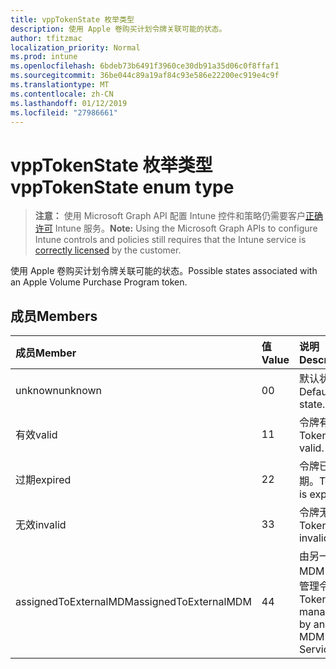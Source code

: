 ```yaml
---
title: vppTokenState 枚举类型
description: 使用 Apple 卷购买计划令牌关联可能的状态。
author: tfitzmac
localization_priority: Normal
ms.prod: intune
ms.openlocfilehash: 6bdeb73b6491f3960ce30db91a35d06c0f8ffaf1
ms.sourcegitcommit: 36be044c89a19af84c93e586e22200ec919e4c9f
ms.translationtype: MT
ms.contentlocale: zh-CN
ms.lasthandoff: 01/12/2019
ms.locfileid: "27986661"
---
```

# <a name="vpptokenstate-enum-type"></a><span data-ttu-id="00d68-103">vppTokenState 枚举类型</span><span class="sxs-lookup"><span data-stu-id="00d68-103">vppTokenState enum type</span></span>

> <span data-ttu-id="00d68-104">**注意：** 使用 Microsoft Graph API 配置 Intune 控件和策略仍需要客户[正确许可](https://go.microsoft.com/fwlink/?linkid=839381) Intune 服务。</span><span class="sxs-lookup"><span data-stu-id="00d68-104">**Note:** Using the Microsoft Graph APIs to configure Intune controls and policies still requires that the Intune service is [correctly licensed](https://go.microsoft.com/fwlink/?linkid=839381) by the customer.</span></span>

<span data-ttu-id="00d68-105">使用 Apple 卷购买计划令牌关联可能的状态。</span><span class="sxs-lookup"><span data-stu-id="00d68-105">Possible states associated with an Apple Volume Purchase Program token.</span></span>
## <a name="members"></a><span data-ttu-id="00d68-106">成员</span><span class="sxs-lookup"><span data-stu-id="00d68-106">Members</span></span>
|<span data-ttu-id="00d68-107">成员</span><span class="sxs-lookup"><span data-stu-id="00d68-107">Member</span></span>|<span data-ttu-id="00d68-108">值</span><span class="sxs-lookup"><span data-stu-id="00d68-108">Value</span></span>|<span data-ttu-id="00d68-109">说明</span><span class="sxs-lookup"><span data-stu-id="00d68-109">Description</span></span>|
|:---|:---|:---|
|<span data-ttu-id="00d68-110">unknown</span><span class="sxs-lookup"><span data-stu-id="00d68-110">unknown</span></span>|<span data-ttu-id="00d68-111">0</span><span class="sxs-lookup"><span data-stu-id="00d68-111">0</span></span>|<span data-ttu-id="00d68-112">默认状态。</span><span class="sxs-lookup"><span data-stu-id="00d68-112">Default state.</span></span>|
|<span data-ttu-id="00d68-113">有效</span><span class="sxs-lookup"><span data-stu-id="00d68-113">valid</span></span>|<span data-ttu-id="00d68-114">1</span><span class="sxs-lookup"><span data-stu-id="00d68-114">1</span></span>|<span data-ttu-id="00d68-115">令牌有效。</span><span class="sxs-lookup"><span data-stu-id="00d68-115">Token is valid.</span></span>|
|<span data-ttu-id="00d68-116">过期</span><span class="sxs-lookup"><span data-stu-id="00d68-116">expired</span></span>|<span data-ttu-id="00d68-117">2</span><span class="sxs-lookup"><span data-stu-id="00d68-117">2</span></span>|<span data-ttu-id="00d68-118">令牌已过期。</span><span class="sxs-lookup"><span data-stu-id="00d68-118">Token is expired.</span></span>|
|<span data-ttu-id="00d68-119">无效</span><span class="sxs-lookup"><span data-stu-id="00d68-119">invalid</span></span>|<span data-ttu-id="00d68-120">3</span><span class="sxs-lookup"><span data-stu-id="00d68-120">3</span></span>|<span data-ttu-id="00d68-121">令牌无效。</span><span class="sxs-lookup"><span data-stu-id="00d68-121">Token is invalid.</span></span>|
|<span data-ttu-id="00d68-122">assignedToExternalMDM</span><span class="sxs-lookup"><span data-stu-id="00d68-122">assignedToExternalMDM</span></span>|<span data-ttu-id="00d68-123">4</span><span class="sxs-lookup"><span data-stu-id="00d68-123">4</span></span>|<span data-ttu-id="00d68-124">由另一个 MDM 服务管理令牌。</span><span class="sxs-lookup"><span data-stu-id="00d68-124">Token is managed by another MDM Service.</span></span>|



